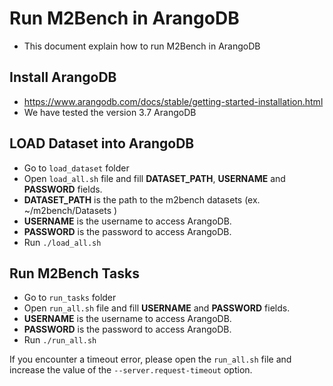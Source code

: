 # Run M2Bench in ArangoDB 
- This document explain how to run M2Bench in ArangoDB

## Install ArangoDB 
- https://www.arangodb.com/docs/stable/getting-started-installation.html
- We have tested the version 3.7 ArangoDB 

## LOAD Dataset into ArangoDB 
- Go to `load_dataset` folder
- Open `load_all.sh` file  and fill **DATASET_PATH**, **USERNAME** and **PASSWORD** fields.
- **DATASET_PATH** is the path to the m2bench datasets (ex. ~/m2bench/Datasets )
- **USERNAME** is the username to access ArangoDB.
- **PASSWORD** is the password to access ArangoDB.
- Run `./load_all.sh`

## Run M2Bench Tasks
- Go to `run_tasks` folder 
- Open `run_all.sh` file and fill **USERNAME** and **PASSWORD** fields.
- **USERNAME** is the username to access ArangoDB.
- **PASSWORD** is the password to access ArangoDB.
- Run `./run_all.sh`

If you encounter a timeout error, please open the `run_all.sh` file and increase the value of the `--server.request-timeout` option.

